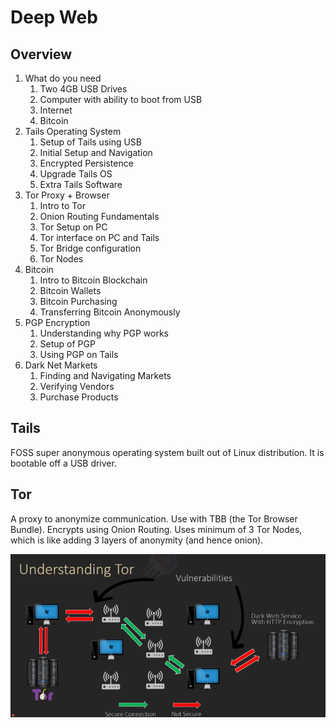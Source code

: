 # Deep Web

## Overview
1. What do you need
	1. Two 4GB USB Drives
	2. Computer with ability to boot from USB
	3. Internet
	4. Bitcoin
2. Tails Operating System
	1. Setup of Tails using USB
	2. Initial Setup and Navigation
	3. Encrypted Persistence
	4. Upgrade Tails OS
	5. Extra Tails Software 
3. Tor Proxy + Browser
	1. Intro to Tor
	2. Onion Routing Fundamentals
	3. Tor Setup on PC
	4. Tor interface on PC and Tails
	5. Tor Bridge configuration
	6. Tor Nodes
4. Bitcoin
	1. Intro to Bitcoin Blockchain
	2. Bitcoin Wallets
	3. Bitcoin Purchasing
	4. Transferring Bitcoin Anonymously
5. PGP Encryption
	1. Understanding why PGP works
	2. Setup of PGP
	3. Using PGP on Tails
6. Dark Net Markets
	1. Finding and Navigating Markets
	2. Verifying Vendors
	3. Purchase Products


## Tails

FOSS super anonymous operating system built out of Linux distribution. It is bootable off a USB driver. 

## Tor
A proxy to anonymize communication. Use with TBB (the Tor Browser Bundle). Encrypts using Onion Routing. Uses minimum of 3 Tor Nodes, which is like adding 3 layers of anonymity (and hence onion). 

![](assets/images/Pasted%20image%2020210717173807.png)

